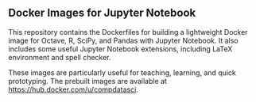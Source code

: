 ## Docker Images for Jupyter Notebook

This repository contains the Dockerfiles for building a lightweight Docker image for Octave, R, SciPy, and Pandas  with Jupyter Notebook. It also includes some useful Jupyter Notebook extensions, including LaTeX environment and spell checker.

These images are particularly useful for teaching, learning, and quick prototyping. The prebuilt images are available at <https://hub.docker.com/u/compdatasci>.

